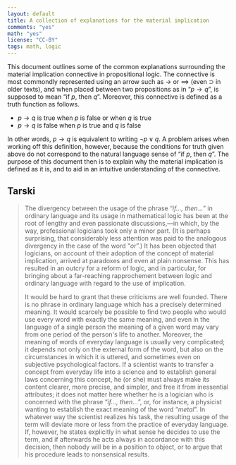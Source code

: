 ```yaml
---
layout: default
title: A collection of explanations for the material implication
comments: "yes"
math: "yes"
license: "CC-BY"
tags: math, logic
---
```


This document outlines some of the common explanations surrounding the
material implication connective in propositional logic.  The connective
is most commondly represented using an arrow such as $\to$ or
$\implies$ (even $\supset$ in older texts), and when placed
between two propositions as in “$p \to q$”, is supposed to mean “if $p$, then $q$”. Moreover, this connective is defined as a truth function as follows.

- $p \to q$ is true when $p$ is false or when $q$ is true
- $p \to q$ is false when $p$ is true and $q$ is false

In other words, $p\to q$ is equivalent to writing $\neg p \vee q$.
A problem arises when working off this definition, however, because the
conditions for truth given above do not correspond to the natural
language sense of “if $p$, then $q$”. The purpose of this
document then is to explain why the material implication is defined as
it is, and to aid in an intuitive understanding of the connective.

## Tarski

> The divergency between the usage of the phrase “*if…, then…*” in
> ordinary language and its usage in mathematical logic has been at the
> root of lengthy and even passionate discussions,—in which, by the way,
> professional logicians took only a minor part. (It is perhaps
> surprising, that considerably less attention was paid to the analogous
> divergency in the case of the word “*or*”.) It has been objected that
> logicians, on account of their adoption of the concept of material
> implication, arrived at paradoxes and even at plain nonsense. This has
> resulted in an outcry for a reform of logic, and in particular, for
> bringing about a far-reaching rapprochement between logic and ordinary
> language with regard to the use of implication.
> 
> It would be hard to grant that these criticisms are well founded.
> There is no phrase in ordinary language which has a precisely determined
> meaning. It would scarcely be possible to find two people who would use
> every word with exactly the same meaning, and even in the language of a
> single person the meaning of a given word may vary from one period of
> the person's life to another. Moreover, the meaning of words of everyday
> language is usually very complicated; it depends not only on the
> external form of the word, but also on the circumstances in which it is
> uttered, and sometimes even on subjective psychological factors. If a
> scientist wants to transfer a concept from everyday life into a science
> and to establish general laws concerning this concept, he (or she) must
> always make its content clearer, more precise, and simpler, and free it
> from inessential attributes; it does not matter here whether he is a
> logician who is concerned with the phrase “*if…, then…*”, or, for
> instance, a physicist wanting to establish the exact meaning of the word
> “*metal*”. In whatever way the scientist realizes his task, the resulting
> usage of the term will deviate more or less from the practice of
> everyday language. If, however, he states explicitly in what sense he
> decides to use the term, and if afterwards he acts always in accordance
> with this decision, then nobody will be in a position to object, or to
> argue that his procedure leads to nonsensical results.
